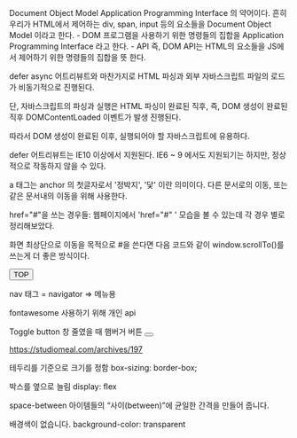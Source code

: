 Document Object Model Application Programming Interface 의 약어이다.
흔히 우리가 HTML에서 제어하는 div, span, input 등의 요소들을 Document Object Model 이라고 한다. - DOM
프로그램을 사용하기 위한 명령들의 집합을 Application Programming Interface 라고 한다. - API
즉, DOM API는 HTML의 요소들을 JS에서 제어하기 위한 명령들의 집합을 뜻 한다.



defer
async 어트리뷰트와 마찬가지로 HTML 파싱과 외부 자바스크립트 파일의 로드가 비동기적으로 진행된다.

단, 자바스크립트의 파싱과 실행은 HTML 파싱이 완료된 직후, 즉, DOM 생성이 완료된 직후 DOMContentLoaded 이벤트가 발생 진행된다.

따라서 DOM 생성이 완료된 이후, 실행되어야 할 자바스크립트에 유용하다.

defer 어트리뷰트는 IE10 이상에서 지원된다. IE6 ~ 9 에서도 지원되기는 하지만, 정상적으로 작동하지 않을 수 있다.



a 태그는
anchor 의 첫글자로서 '정박지', '닻' 이란 의미이다.
다른 문서로의 이동, 또는 같은 문서내의 이동을 위해 사용한다.

href="#"을 쓰는 경우들:
웹페이지에서 'href="#" ' 모습을 볼 수 있는데 각 경우 별로 정리해보았다.

화면 최상단으로 이동을 목적으로 #을 쓴다면
다음 코드와 같이 window.scrollTo()를 쓰는게 더 좋은 방식이다.

<input id="btnTop" type="button" onclick="window.scrollTo(0,0);" value="TOP">

nav 태그 = navigator => 메뉴용

fontawesome 사용하기 위해 개인 api
    <link href="https://fonts.googleapis.com/css2?family=Open+Sans:wght@400;600;700&display=swap" rel="stylesheet">

Toggle button
창 줄였을 때 햄버거 버튼
    <button class="navbar__toggle-btn">
    <i class="fas fa-bars"></i>
    </button>

https://studiomeal.com/archives/197

테두리를 기준으로 크기를 정함
box-sizing: border-box;

박스를 옆으로 늘림
display: flex

space-between
아이템들의 “사이(between)”에 균일한 간격을 만들어 줍니다.

배경색이 없습니다.
background-color: transparent

